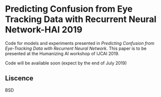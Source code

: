 # Predicting Confusion from Eye Tracking Data with Recurrent Neural Network-HAI 2019
Code for models and experiments presented in _Predicting Confusion from Eye-Tracking Data with Recurrent Neural Network_. This paper is to be presented at the Humanizing AI workshop of IJCAI 2019.


Code will be available soon (expect by the end of July 2019)


## Liscence
BSD
